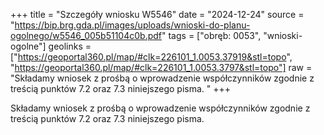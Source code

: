 +++
title = "Szczegóły wniosku W5546"
date = "2024-12-24"
source = "https://bip.brg.gda.pl/images/uploads/wnioski-do-planu-ogolnego/w5546_005b51104c0b.pdf"
tags = ["obręb: 0053", "wnioski-ogolne"]
geolinks = ["https://geoportal360.pl/map/#clk=226101_1.0053.37919&stl=topo", "https://geoportal360.pl/map/#clk=226101_1.0053.3797&stl=topo"]
raw = "Składamy wniosek z prośbą o wprowadzenie współczynników zgodnie z treścią punktów 7.2 oraz 7.3 niniejszego pisma. "
+++

Składamy wniosek z prośbą o wprowadzenie współczynników zgodnie z treścią punktów 7.2 oraz
7.3 niniejszego pisma.



